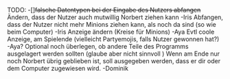 TODO:
-[]~~falsche Datentypen bei der Eingabe des Nutzers abfangen~~
Ändern, dass der Nutzer auch mutwillig Norbert ziehen kann -Iris
Abfangen, dass der Nutzer nicht mehr Minions ziehen kann, als noch da sind (so wie beim Computer) -Iris
Anzeige ändern (Kreise für Minions) -Aya
Evtl coole Anzeige, am Spielende (vielleicht Partyemojis, falls Nutzer gewonnen hat?) -Aya?
Optional noch überlegen, ob andere Teile des Programms ausgelagert werden sollten (glaube aber nicht sinnvoll )
Wenn am Ende nur noch Norbert übrig geblieben ist, soll ausgegeben werden, dass er dir oder dem Computer zugewiesen wird. -Dominik